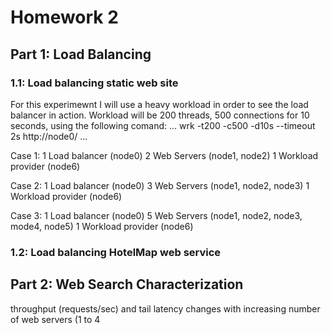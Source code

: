 # Homework 2

## Part 1: Load Balancing

### 1.1: Load balancing static web site

For this experimewnt I will use a heavy workload in order to see the load balancer in action.
Workload will be 200 threads, 500 connections for 10 seconds, using the following comand:
...
wrk -t200 -c500 -d10s --timeout 2s http://node0/
...

Case 1:
1 Load balancer (node0)
2 Web Servers (node1, node2)
1 Workload provider (node6)

Case 2:
1 Load balancer (node0)
3 Web Servers (node1, node2, node3)
1 Workload provider (node6)

Case 3:
1 Load balancer (node0)
5 Web Servers (node1, node2, node3, mode4, node5)
1 Workload provider (node6)

### 1.2: Load balancing HotelMap web service

## Part 2: Web Search Characterization

throughput (requests/sec) and tail latency changes with increasing number of web servers (1 to 4
